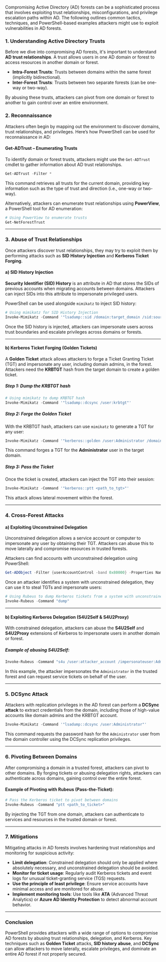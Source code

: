 Compromising Active Directory (AD) forests can be a sophisticated process that involves exploiting trust relationships, misconfigurations, and privilege escalation paths within AD. The following outlines common tactics, techniques, and PowerShell-based examples attackers might use to exploit vulnerabilities in AD forests.

### **1. Understanding Active Directory Trusts**

Before we dive into compromising AD forests, it's important to understand **AD trust relationships**. A trust allows users in one AD domain or forest to access resources in another domain or forest.

- **Intra-Forest Trusts**: Trusts between domains within the same forest (implicitly bidirectional).
- **Inter-Forest Trusts**: Trusts between two separate forests (can be one-way or two-way).

By abusing these trusts, attackers can pivot from one domain or forest to another to gain control over an entire environment.

### **2. Reconnaissance**

Attackers often begin by mapping out the environment to discover domains, trust relationships, and privileges. Here’s how PowerShell can be used for reconnaissance in AD:

#### **Get-ADTrust** – Enumerating Trusts
To identify domain or forest trusts, attackers might use the `Get-ADTrust` cmdlet to gather information about AD trust relationships.

```powershell
Get-ADTrust -Filter *
```

This command retrieves all trusts for the current domain, providing key information such as the type of trust and direction (i.e., one-way or two-way). 

Alternatively, attackers can enumerate trust relationships using **PowerView**, a PowerShell tool for AD enumeration:

```powershell
# Using PowerView to enumerate trusts
Get-NetForestTrust
```

---

### **3. Abuse of Trust Relationships**

Once attackers discover trust relationships, they may try to exploit them by performing attacks such as **SID History Injection** and **Kerberos Ticket Forging**.

#### **a) SID History Injection**

**Security Identifier (SID) History** is an attribute in AD that stores the SIDs of previous accounts when migrating accounts between domains. Attackers can inject SIDs into this attribute to impersonate privileged users.

PowerShell can be used alongside `mimikatz` to inject SID history:

```powershell
# Using mimikatz for SID History Injection
Invoke-Mimikatz -Command '"lsadump::sid /domain:target_domain /sid:source_domain"'
```

Once the SID history is injected, attackers can impersonate users across trust boundaries and escalate privileges across domains or forests.

---

#### **b) Kerberos Ticket Forging (Golden Tickets)**

A **Golden Ticket** attack allows attackers to forge a Ticket Granting Ticket (TGT) and impersonate any user, including domain admins, in the forest. Attackers need the **KRBTGT** hash from the target domain to create a golden ticket.

##### Step 1: Dump the KRBTGT hash

```powershell
# Using mimikatz to dump KRBTGT hash
Invoke-Mimikatz -Command '"lsadump::dcsync /user:krbtgt"'
```

##### Step 2: Forge the Golden Ticket

With the KRBTGT hash, attackers can use `mimikatz` to generate a TGT for any user:

```powershell
Invoke-Mimikatz -Command '"kerberos::golden /user:Administrator /domain:target.com /sid:S-1-5-21-xxxx /krbtgt:<krbtgt_hash> /id:500"'
```

This command forges a TGT for the **Administrator** user in the target domain.

##### Step 3: Pass the Ticket

Once the ticket is created, attackers can inject the TGT into their session:

```powershell
Invoke-Mimikatz -Command '"kerberos::ptt <path_to_tgt>"'
```

This attack allows lateral movement within the forest.

---

### **4. Cross-Forest Attacks**

#### **a) Exploiting Unconstrained Delegation**

Unconstrained delegation allows a service account or computer to impersonate any user by obtaining their TGT. Attackers can abuse this to move laterally and compromise resources in trusted forests.

Attackers can find accounts with unconstrained delegation using PowerShell:

```powershell
Get-ADObject -Filter {userAccountControl -band 0x80000} -Properties Name, userAccountControl
```

Once an attacker identifies a system with unconstrained delegation, they can use it to steal TGTs and impersonate users:

```powershell
# Using Rubeus to dump Kerberos tickets from a system with unconstrained delegation
Invoke-Rubeus -Command "dump"
```

---

#### **b) Exploiting Kerberos Delegation (S4U2Self & S4U2Proxy)**

With constrained delegation, attackers can abuse the **S4U2Self** and **S4U2Proxy** extensions of Kerberos to impersonate users in another domain or forest.

##### Example of abusing S4U2Self:

```powershell
Invoke-Rubeus -Command "s4u /user:attacker_account /impersonateuser:Administrator /domain:target_domain"
```

In this example, the attacker impersonates the `Administrator` in the trusted forest and can request service tickets on behalf of the user.

---

### **5. DCSync Attack**

Attackers with replication privileges in the AD forest can perform a **DCSync attack** to extract credentials from the domain, including those of high-value accounts like domain admins and the KRBTGT account.

```powershell
Invoke-Mimikatz -Command '"lsadump::dcsync /user:Administrator"'
```

This command requests the password hash for the `Administrator` user from the domain controller using the DCSync replication privileges.

---

### **6. Pivoting Between Domains**

After compromising a domain in a trusted forest, attackers can pivot to other domains. By forging tickets or abusing delegation rights, attackers can authenticate across domains, gaining control over the entire forest.

#### Example of Pivoting with Rubeus (Pass-the-Ticket):

```powershell
# Pass the Kerberos ticket to pivot between domains
Invoke-Rubeus -Command "ptt <path_to_ticket>"
```

By injecting the TGT from one domain, attackers can authenticate to services and resources in the trusted domain or forest.

---

### **7. Mitigations**

Mitigating attacks in AD forests involves hardening trust relationships and monitoring for suspicious activity:

- **Limit delegation**: Constrained delegation should only be applied where absolutely necessary, and unconstrained delegation should be avoided.
- **Monitor for ticket usage**: Regularly audit Kerberos tickets and event logs for unusual ticket-granting service (TGS) requests.
- **Use the principle of least privilege**: Ensure service accounts have minimal access and are monitored for abuse.
- **Implement monitoring tools**: Use tools like **ATA** (Advanced Threat Analytics) or **Azure AD Identity Protection** to detect abnormal account behavior.

---

### **Conclusion**

PowerShell provides attackers with a wide range of options to compromise AD forests by abusing trust relationships, delegation, and Kerberos. Key techniques such as **Golden Ticket** attacks, **SID history abuse**, and **DCSync** can allow attackers to move laterally, escalate privileges, and dominate an entire AD forest if not properly secured.